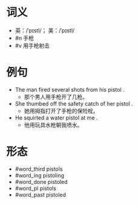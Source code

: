 # 词义
- 英：/ˈpɪstl/； 美：/ˈpɪstl/
- #n 手枪
- #v 用手枪射击
# 例句
- The man fired several shots from his pistol .
	- 那个男人用手枪开了几枪。
- She thumbed off the safety catch of her pistol .
	- 她用拇指打开了手枪的保险栓。
- He squirted a water pistol at me .
	- 他用玩具水枪朝我喷水。
# 形态
- #word_third pistols
- #word_ing pistoling
- #word_done pistoled
- #word_pl pistols
- #word_past pistoled
